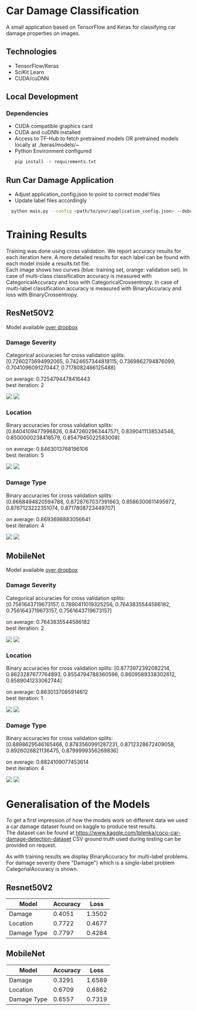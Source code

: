 # Car Damage Classification

A small application based on TensorFlow and Keras for classifying car damage properties on images.

## Technologies

- TensorFlow/Keras
- SciKit Learn
- CUDA/cuDNN

## Local Development

### Dependencies
- CUDA compatible graphics card
- CUDA and cuDNN installed
- Access to TF-Hub to fetch pretrained models OR pretrained models locally at ./keras/models/~
- Python Environment configured
  ```sh
  pip install -r requirements.txt
  ```
## Run Car Damage Application
- Adjust application_config.json to point to correct model files
- Update label files accordingly
```sh
  python main.py --config <path/to/your/application_config.json> --debug False
```

# Training Results

Training was done using cross validation. We report accuracy results for each iteration here. A more detailed results for each label can be found with each model inside a results.txt file.\
Each image shows two curves (blue: training set, orange: validation set). In
case of multi-class classification accuracy is measured with CategoricalAccuracy and loss with
CategoricalCrossentropy. In case of multi-label classification accuracy is measured with
BinaryAccuracy and loss with BinaryCrossentropy.

## ResNet50V2

Model available [over dropbox](https://www.dropbox.com/s/l84erw0vlisdzmn/ResNet50V2.rar?dl=0)

### Damage Severity

Categorical accuracies for cross validation splits:  
[0.7260273694992065, 0.7424657344818115, 0.7369862794876099, 0.7041096091270447, 0.7178082466125488]

on average: 0.7254794478416443  
best iteration: 2

![](images/resnet_damage_accuracy.PNG)
![](images/resnet_damage_loss.PNG)

### Location

Binary accuracies for cross validation splits:   
[0.8404109477996826, 0.8472602963447571, 0.8390411138534546, 0.8500000238418579, 0.8547945022583008]

on average: 0.8463013768196106  
best iteration: 5

![](images/resnet_location_accuracy.PNG)
![](images/resnet_location_loss.PNG)

### Damage Type

Binary accuracies for cross validation splits:  
[0.8668494820594788, 0.8728767037391663, 0.8586300611495972, 0.8767123222351074, 0.8717808723449707]

on average: 0.8693698883056641  
best iteration: 4

![](images/resnet_damagetype_accuracy.PNG)
![](images/resnet_damagetype_loss.PNG)

## MobileNet

Model available [over dropbox](https://www.dropbox.com/s/685bhfvphemf0el/MobileNet.rar?dl=0)

### Damage Severity

Categorical accuracies for cross validation splits:  
[0.7561643719673157, 0.7890411019325256, 0.7643835544586182, 0.7561643719673157, 0.7561643719673157]  

on average: 0.7643835544586182  
best iteration: 2

![](images/mobilenet_damage_accuracy.PNG)
![](images/mobilenet_damage_loss.PNG)

### Location

Binary accuracies for cross validation splits: 
[0.8773972392082214, 0.8623287677764893, 0.8554794788360596, 0.8609589338302612, 0.8589041233062744]

on average: 0.8630137085914612  
best iteration: 1

![](images/mobilenet_location_accuracy.PNG)
![](images/mobilenet_location_loss.PNG)

### Damage Type

Binary accuracies for cross validation splits:   
[0.8898629546165466, 0.8783560991287231, 0.8712328672409058, 0.8926026821136475, 0.8799999356269836]

on average: 0.8824109077453614  
best iteration: 4

![](images/mobilenet_damagetype_accuracy.PNG)
![](images/mobilenet_damagetype_loss.PNG)

# Generalisation of the Models

To get a first impression of how the models work on different data we used a car damage dataset found on kaggle to produce test results.  
The dataset can be found at <https://www.kaggle.com/lplenka/coco-car-damage-detection-dataset> CSV ground truth used during testing can be provided on request.

As with training results we display BinaryAccuracy for multi-label problems.
For damage severity (here "Damage") which is a single-label problem CategorialAccuracy is shown.

## Resnet50V2

| Model       | Accuracy | Loss   |
| ----------- | -------- | ------ |
| Damage      | 0.4051   | 1.3502 |
| Location    | 0.7722   | 0.4677 |
| Damage Type | 0.7797   | 0.4284 | 

## MobileNet

| Model       | Accuracy | Loss   |
| ----------- | -------- | ------ |
| Damage      | 0.3291   | 1.6589 |
| Location    | 0.6709   | 0.6862 |
| Damage Type | 0.6557   | 0.7319 | 